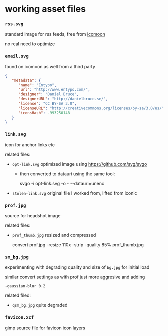 working asset files
====

### `rss.svg`

standard image for rss feeds, free from
[icomoon](https://icomoon.io/app/#/select)

no real need to optimize

### `email.svg`

found on icomoon as well from a third party

```json
{
   "metadata": {
      "name": "Entypo",
      "url": "http://www.entypo.com/",
      "designer": "Daniel Bruce",
      "designerURL": "http://danielbruce.se/",
      "license": "CC BY-SA 3.0",
      "licenseURL": "http://creativecommons.org/licenses/by-sa/3.0/us/",
      "iconsHash": -993250148
   }
}
```

### `link.svg`

icon for anchor links etc

related files:

- `opt-link.svg` optimized image using <https://github.com/svg/svgo>
    - then converted to datauri using the same tool:

        svgo -i opt-link.svg -o - --datauri=unenc
- `stolen-link.svg` original file I worked from, lifted from iconic

### `prof.jpg`

source for headshot image

related files:

- `prof_thumb.jpg` resized and compressed

   convert prof.jpg -resize 110x -strip -quality 85% prof_thumb.jpg

### `sm_bg.jpg`

experimenting with degrading quality and size of `bg.jpg` for initial load

similar convert settings as with prof just more aggresive and adding

    -gaussian-blur 0.2

related filed:

- `qsm_bg.jpg` quite degraded

### `favicon.xcf`

gimp source file for favicon icon layers
